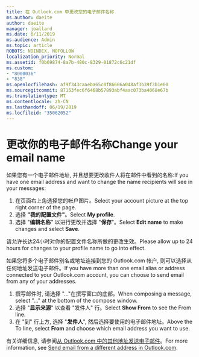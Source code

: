 ```yaml
---
title: 在 Outlook.com 中更改您的电子邮件名称
ms.author: daeite
author: daeite
manager: joallard
ms.date: 6/11/2019
ms.audience: Admin
ms.topic: article
ROBOTS: NOINDEX, NOFOLLOW
localization_priority: Normal
ms.assetid: f0b69874-8a7b-480c-8329-01872c6c21df
ms.custom:
- "8000036"
- "838"
ms.openlocfilehash: af9f343caaeba65c0f86606a048af3b39f3b1e00
ms.sourcegitcommit: 87153fec6f6468b57893abf4aac073ba4068e67b
ms.translationtype: MT
ms.contentlocale: zh-CN
ms.lasthandoff: 06/19/2019
ms.locfileid: "35062052"
---
```

# <a name="change-your-email-name"></a><span data-ttu-id="c9009-102">更改你的电子邮件名称</span><span class="sxs-lookup"><span data-stu-id="c9009-102">Change your email name</span></span>

<span data-ttu-id="c9009-103">如果您有一个电子邮件地址, 并且想要更改收件人将在邮件中看到的名称:</span><span class="sxs-lookup"><span data-stu-id="c9009-103">If you have one email address and want to change the name recipients will see in your messages:</span></span>
  
1. <span data-ttu-id="c9009-104">在页面右上角选择您的帐户图片。</span><span class="sxs-lookup"><span data-stu-id="c9009-104">Select your account picture at the top right corner of the page.</span></span>
2. <span data-ttu-id="c9009-105">选择 **"我的配置文件"**。</span><span class="sxs-lookup"><span data-stu-id="c9009-105">Select **My profile**.</span></span>
3. <span data-ttu-id="c9009-106">选择 "**编辑名称**" 以进行更改并选择 "**保存**"。</span><span class="sxs-lookup"><span data-stu-id="c9009-106">Select **Edit name** to make changes and select **Save**.</span></span>

<span data-ttu-id="c9009-107">请允许长达24小时对你的配置文件名称所做的更改生效。</span><span class="sxs-lookup"><span data-stu-id="c9009-107">Please allow up to 24 hours for changes to your profile name to go into effect.</span></span>
  
<span data-ttu-id="c9009-108">如果您将多个电子邮件别名或地址连接到您的 Outlook.com 帐户, 则可以选择从任何地址发送电子邮件。</span><span class="sxs-lookup"><span data-stu-id="c9009-108">If you have more than one email alias or address connected to your Outlook.com account, you can choose to send email from any of your addresses.</span></span>
  
1. <span data-ttu-id="c9009-109">撰写邮件时, 请选择 "..."在撰写窗口的底部。</span><span class="sxs-lookup"><span data-stu-id="c9009-109">When composing a message, select "..." at the bottom of the compose window.</span></span>
1. <span data-ttu-id="c9009-110">选择 "**显示来源**" 以查看 "发件人" 行。</span><span class="sxs-lookup"><span data-stu-id="c9009-110">Select **Show From** to see the From line.</span></span>
1. <span data-ttu-id="c9009-111">在 "到" 行上方, 选择 "**发件人**", 然后选择要使用的电子邮件地址。</span><span class="sxs-lookup"><span data-stu-id="c9009-111">Above the To line, select **From** and choose which email address you want to use.</span></span>

<span data-ttu-id="c9009-112">有关详细信息, 请参阅[从 Outlook.com 中的其他地址发送电子邮件](https://go.microsoft.com/fwlink/p/?linkid=2001701&amp;clcid=0x409)。</span><span class="sxs-lookup"><span data-stu-id="c9009-112">For more information, see [Send email from a different address in Outlook.com](https://go.microsoft.com/fwlink/p/?linkid=2001701&amp;clcid=0x409).</span></span>
